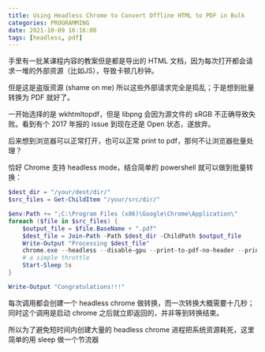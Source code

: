 ```yaml
---
title: Using Headless Chrome to Convert Offline HTML to PDF in Bulk
categories: PROGRAMMING
date: 2021-10-09 16:16:00
tags: [headless, pdf]
---
```

手里有一批某课程内容的教案但是都是导出的 HTML 文档，因为每次打开都会请求一堆的外部资源（比如JS），导致卡顿几秒钟。

但是这是盗版资源 (shame on me) 所以这些外部请求完全是捣乱；于是想到批量转换为 PDF 就好了。

一开始选择的是 wkhtmltopdf，但是 libpng 会因为源文件的 sRGB 不正确导致失败。看到有个 2017 年报的 issue 到现在还是 Open 状态，遂放弃。

后来想到浏览器可以正常打开，也可以正常 print to pdf，那何不让浏览器批量处理？

恰好 Chrome 支持 headless mode，结合简单的 powershell 就可以做到批量转换：

```powershell
$dest_dir = "/your/dest/dir/"
$src_files = Get-ChildItem "/your/src/dir/"

$env:Path += ";C:\Program Files (x86)\Google\Chrome\Application\"
foreach ($file in $src_files) {
    $output_file = $file.BaseName + ".pdf"
    $dest_file = Join-Path -Path $dest_dir -ChildPath $output_file
    Write-Output "Processing $dest_file"
    chrome.exe --headless --disable-gpu --print-to-pdf-no-header --print-to-pdf=$dest_file $file
    # a simple throttle
    Start-Sleep 5s
}

Write-Output "Congratulations!!!"
```

每次调用都会创建一个 headless chrome 做转换，而一次转换大概需要十几秒；同时这个调用是启动 chrome 之后就立即返回的，并非等到转换结束。

所以为了避免短时间内创建大量的 headless chrome 进程把系统资源耗死，这里简单的用 sleep 做一个节流器

<!-- more -->

